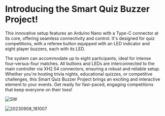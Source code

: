 # Introducing the Smart Quiz Buzzer Project!

This innovative setup features an Arduino Nano with a Type-C connector at its core, offering seamless connectivity and control. It's designed for quiz competitions, with a referee button equipped with an LED indicator and eight player buzzers, each with its LED.
  
The system can accommodate up to eight participants, ideal for intense four-versus-four matches. All buttons and LEDs are interconnected to the main controller via XH2.54 connectors, ensuring a robust and reliable setup. Whether you're hosting trivia nights, educational quizzes, or competitive challenges, this Smart Quiz Buzzer Project brings an exciting and interactive element to your events. Get ready for fast-paced, engaging competitions that keep everyone on their toes!

![SW](https://github.com/louisguan/Game-Buzzers/assets/11693540/7896b904-c6eb-4ba1-ad23-d4d8b6d50fa2)

![20230908_181007](https://github.com/louisguan/Game-Buzzers/assets/11693540/ee149aad-6ee5-49b5-b82d-0c4e16c14c3d)
